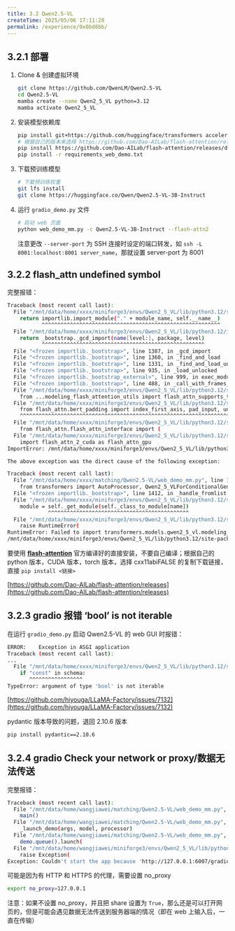 ```yaml
---
title: 3.2 Qwen2.5-VL
createTime: 2025/05/06 17:11:28
permalink: /experience/0x0bd8bb/
---
```


## 3.2.1 部署

1. Clone & 创建虚拟环境

   ```bash
   git clone https://github.com/QwenLM/Qwen2.5-VL
   cd Qwen2.5-VL
   mamba create --name Qwen2_5_VL python=3.12
   mamba activate Qwen2_5_VL
   ```

2. 安装模型依赖库

   ```bash
   pip install git+https://github.com/huggingface/transformers accelerate
   # 根据自己的版本来选择 https://github.com/Dao-AILab/flash-attention/releases
   pip install https://github.com/Dao-AILab/flash-attention/releases/download/v2.7.4.post1/flash_attn-2.7.4.post1+cu12torch2.4cxx11abiFALSE-cp312-cp312-linux_x86_64.whl
   pip install -r requirements_web_demo.txt
   ```

3. 下载预训练模型

   ```bash
   # 下载预训练权重
   git lfs install
   git clone https://huggingface.co/Qwen/Qwen2.5-VL-3B-Instruct
   ```

4. 运行 `gradio_demo.py` 文件

   ```bash
   # 启动 web 页面
   python web_demo_mm.py -c Qwen2.5-VL-3B-Instruct --flash-attn2 
   ```

   注意更改 `--server-port` 为 SSH 连接时设定的端口转发，如 `ssh -L 8001:localhost:8001 server_name`，那就设置  server-port 为 8001

## 3.2.2 flash_attn undefined symbol

完整报错：

```bash
Traceback (most recent call last):
  File "/mnt/data/home/xxxx/miniforge3/envs/Qwen2_5_VL/lib/python3.12/site-packages/transformers/utils/import_utils.py", line 2011, in _get_module
    return importlib.import_module("." + module_name, self.__name__)
           ^^^^^^^^^^^^^^^^^^^^^^^^^^^^^^^^^^^^^^^^^^^^^^^^^^^^^^^^^
  File "/mnt/data/home/xxxx/miniforge3/envs/Qwen2_5_VL/lib/python3.12/importlib/__init__.py", line 90, in import_module
    return _bootstrap._gcd_import(name[level:], package, level)
           ^^^^^^^^^^^^^^^^^^^^^^^^^^^^^^^^^^^^^^^^^^^^^^^^^^^^
  File "<frozen importlib._bootstrap>", line 1387, in _gcd_import
  File "<frozen importlib._bootstrap>", line 1360, in _find_and_load
  File "<frozen importlib._bootstrap>", line 1331, in _find_and_load_unlocked
  File "<frozen importlib._bootstrap>", line 935, in _load_unlocked
  File "<frozen importlib._bootstrap_external>", line 999, in exec_module
  File "<frozen importlib._bootstrap>", line 488, in _call_with_frames_removed
  File "/mnt/data/home/xxxx/miniforge3/envs/Qwen2_5_VL/lib/python3.12/site-packages/transformers/models/qwen2_5_vl/modeling_qwen2_5_vl.py", line 40, in <module>
    from ...modeling_flash_attention_utils import flash_attn_supports_top_left_mask, is_flash_attn_available
  File "/mnt/data/home/xxxx/miniforge3/envs/Qwen2_5_VL/lib/python3.12/site-packages/transformers/modeling_flash_attention_utils.py", line 36, in <module>
    from flash_attn.bert_padding import index_first_axis, pad_input, unpad_input  # noqa
    ^^^^^^^^^^^^^^^^^^^^^^^^^^^^^^^^^^^^^^^^^^^^^^^^^^^^^^^^^^^^^^^^^^^^^^^^^^^^
  File "/mnt/data/home/xxxx/miniforge3/envs/Qwen2_5_VL/lib/python3.12/site-packages/flash_attn/__init__.py", line 3, in <module>
    from flash_attn.flash_attn_interface import (
  File "/mnt/data/home/xxxx/miniforge3/envs/Qwen2_5_VL/lib/python3.12/site-packages/flash_attn/flash_attn_interface.py", line 15, in <module>
    import flash_attn_2_cuda as flash_attn_gpu
ImportError: /mnt/data/home/xxxx/miniforge3/envs/Qwen2_5_VL/lib/python3.12/site-packages/flash_attn_2_cuda.cpython-312-x86_64-linux-gnu.so: undefined symbol: _ZN3c105ErrorC2ENS_14SourceLocationENSt7__cxx1112basic_stringIcSt11char_traitsIcESaIcEEE

The above exception was the direct cause of the following exception:

Traceback (most recent call last):
  File "/mnt/data/home/xxxx/matching/Qwen2.5-VL/web_demo_mm.py", line 14, in <module>
    from transformers import AutoProcessor, Qwen2_5_VLForConditionalGeneration, TextIteratorStreamer
  File "<frozen importlib._bootstrap>", line 1412, in _handle_fromlist
  File "/mnt/data/home/xxxx/miniforge3/envs/Qwen2_5_VL/lib/python3.12/site-packages/transformers/utils/import_utils.py", line 1999, in __getattr__
    module = self._get_module(self._class_to_module[name])
             ^^^^^^^^^^^^^^^^^^^^^^^^^^^^^^^^^^^^^^^^^^^^^
  File "/mnt/data/home/xxxx/miniforge3/envs/Qwen2_5_VL/lib/python3.12/site-packages/transformers/utils/import_utils.py", line 2013, in _get_module
    raise RuntimeError(
RuntimeError: Failed to import transformers.models.qwen2_5_vl.modeling_qwen2_5_vl because of the following error (look up to see its traceback):
/mnt/data/home/xxxx/miniforge3/envs/Qwen2_5_VL/lib/python3.12/site-packages/flash_attn_2_cuda.cpython-312-x86_64-linux-gnu.so: undefined symbol: _ZN3c105ErrorC2ENS_14SourceLocationENSt7__cxx1112basic_stringIcSt11char_traitsIcESaIcEEE
```

要使用 **[flash-attention](https://github.com/Dao-AILab/flash-attention/releases)** 官方编译好的直接安装，不要自己编译；根据自己的 python 版本，CUDA 版本，torch 版本，选择 cxx11abiFALSE 的复制下载链接，直接 `pip install <链接>`

[https://github.com/Dao-AILab/flash-attention/releases](https://github.com/Dao-AILab/flash-attention/releases)

## 3.2.3 gradio 报错 ‘bool’ is not iterable

在运行 `gradio_demo.py` 启动 Qwen2.5-VL 的 web GUI 时报错：

```bash
ERROR:    Exception in ASGI application
Traceback (most recent call last):
...
  File "/mnt/data/home/xxxx/miniforge3/envs/Qwen2_5_VL/lib/python3.12/site-packages/gradio_client/utils.py", line 880, in get_type
    if "const" in schema:
       ^^^^^^^^^^^^^^^^^
TypeError: argument of type 'bool' is not iterable
```

[https://github.com/hiyouga/LLaMA-Factory/issues/7132](https://github.com/hiyouga/LLaMA-Factory/issues/7132)

pydantic 版本导致的问题，退回 2.10.6 版本

```bash
pip install pydantic==2.10.6
```

## 3.2.4 gradio Check your network or proxy/数据无法传送

完整报错：

```bash
Traceback (most recent call last):
  File "/mnt/data/home/wangjiawei/matching/Qwen2.5-VL/web_demo_mm.py", line 297, in <module>
    main()
  File "/mnt/data/home/wangjiawei/matching/Qwen2.5-VL/web_demo_mm.py", line 293, in main
    _launch_demo(args, model, processor)
  File "/mnt/data/home/wangjiawei/matching/Qwen2.5-VL/web_demo_mm.py", line 282, in _launch_demo
    demo.queue().launch(
  File "/mnt/data/home/wangjiawei/miniforge3/envs/Qwen2_5_VL/lib/python3.12/site-packages/gradio/blocks.py", line 2716, in launch
    raise Exception(
Exception: Couldn't start the app because 'http://127.0.0.1:6007/gradio_api/startup-events' failed (code 503). Check your network or proxy settings to ensure localhost is accessible.
```

可能是因为有 HTTP 和 HTTPS 的代理，需要设置 no_proxy

```bash
export no_proxy=127.0.0.1
```

注意：如果不设置 no_proxy，并且把 share 设置为 `True`，那么还是可以打开网页的，但是可能会遇见数据无法传送到服务器端的情况（即在 web 上输入后，一直在传输）